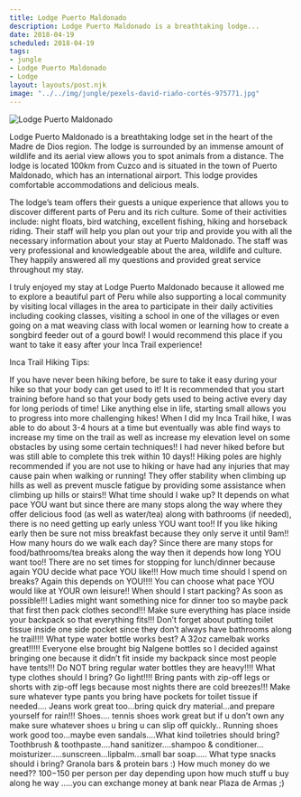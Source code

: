 ```yaml
---
title: Lodge Puerto Maldonado
description: Lodge Puerto Maldonado is a breathtaking lodge...
date: 2018-04-19
scheduled: 2018-04-19
tags:
- jungle
- Lodge Puerto Maldonado
- Lodge
layout: layouts/post.njk
image: "../../img/jungle/pexels-david-riaño-cortés-975771.jpg"
---
```


![Lodge Puerto Maldonado](../../img/jungle/pexels-david-riaño-cortés-975771.jpg)

Lodge Puerto Maldonado is a breathtaking lodge set in the heart of the Madre de Dios region. The lodge is surrounded by an immense amount of wildlife and its aerial view allows you to spot animals from a distance. The lodge is located 100km from Cuzco and is situated in the town of Puerto Maldonado, which has an international airport. This lodge provides comfortable accommodations and delicious meals.

The lodge’s team offers their guests a unique experience that allows you to discover different parts of Peru and its rich culture. Some of their activities include: night floats, bird watching, excellent fishing, hiking and horseback riding. Their staff will help you plan out your trip and provide you with all the necessary information about your stay at Puerto Maldonado. The staff was very professional and knowledgeable about the area, wildlife and culture. They happily answered all my questions and provided great service throughout my stay.

I truly enjoyed my stay at Lodge Puerto Maldonado because it allowed me to explore a beautiful part of Peru while also supporting a local community by visiting local villages in the area to participate in their daily activities including cooking classes, visiting a school in one of the villages or even going on a mat weaving class with local women or learning how to create a songbird feeder out of a gourd bowl! I would recommend this place if you want to take it easy after your Inca Trail experience!

Inca Trail Hiking Tips:

If you have never been hiking before, be sure to take it easy during your hike so that your body can get used to it! It is recommended that you start training before hand so that your body gets used to being active every day for long periods of time! Like anything else in life, starting small allows you to progress into more challenging hikes! When I did my Inca Trail hike, I was able to do about 3-4 hours at a time but eventually was able find ways to increase my time on the trail as well as increase my elevation level on some obstacles by using some certain techniques!! I had never hiked before but was still able to complete this trek within 10 days!! Hiking poles are highly recommended if you are not use to hiking or have had any injuries that may cause pain when walking or running! They offer stability when climbing up hills as well as prevent muscle fatigue by providing some assistance when climbing up hills or stairs!! What time should I wake up? It depends on what pace YOU want but since there are many stops along the way where they offer delicious food (as well as water/tea) along with bathrooms (if needed), there is no need getting up early unless YOU want too!! If you like hiking early then be sure not miss breakfast because they only serve it until 9am!! How many hours do we walk each day? Since there are many stops for food/bathrooms/tea breaks along the way then it depends how long YOU want too!! There are no set times for stopping for lunch/dinner because again YOU decide what pace YOU like!!! How much time should I spend on breaks? Again this depends on YOU!!!! You can choose what pace YOU would like at YOUR own leisure!! When should I start packing? As soon as possible!!! Ladies might want something nice for dinner too so maybe pack that first then pack clothes second!!! Make sure everything has place inside your backpack so that everything fits!!! Don’t forget about putting toilet tissue inside one side pocket since they don’t always have bathrooms along he trail!!!! What type water bottle works best? A 32oz camelbak works great!!!!! Everyone else brought big Nalgene bottles so I decided against bringing one because it didn’t fit inside my backpack since most people have tents!!! Do NOT bring regular water bottles they are heavy!!!! What type clothes should I bring? Go light!!!! Bring pants with zip-off legs or shorts with zip-off legs because most nights there are cold breezes!!! Make sure whatever type pants you bring have pockets for toilet tissue if needed…. Jeans work great too…bring quick dry material…and prepare yourself for rain!!! Shoes…. tennis shoes work great but if u don’t own any make sure whatever shoes u bring u can slip off quickly.. Running shoes work good too…maybe even sandals….What kind toiletries should bring? Toothbrush & toothpaste….hand sanitizer….shampoo & conditioner…moisturizer…..sunscreen…lipbalm…small bar soap….. What type snacks should i bring? Granola bars & protein bars :) How much money do we need?? $100-$150 per person per day depending upon how much stuff u buy along he way …..you can exchange money at bank near Plaza de Armas ;)